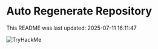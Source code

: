 # Auto Regenerate Repository

This README was last updated: 2025-07-11 16:11:47

 ![TryHackMe](https://tryhackme.com/badge/533634)